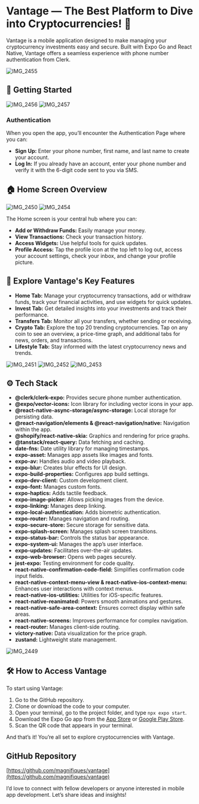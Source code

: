 # Vantage — The Best Platform to Dive into Cryptocurrencies! 🚀

Vantage is a mobile application designed to make managing your cryptocurrency investments easy and secure. Built with Expo Go and React Native, Vantage offers a seamless experience with phone number authentication from Clerk.

![IMG_2455](https://github.com/user-attachments/assets/242ae2db-0314-4720-bc5e-851cf85b6db9)

## 📲 Getting Started

![IMG_2456](https://github.com/user-attachments/assets/ffb79989-637b-4709-ae4d-91ae3d100a4f)
![IMG_2457](https://github.com/user-attachments/assets/927045f6-e452-4785-b570-7345af43584b)

### Authentication
When you open the app, you’ll encounter the Authentication Page where you can:
- **Sign Up:** Enter your phone number, first name, and last name to create your account.
- **Log In:** If you already have an account, enter your phone number and verify it with the 6-digit code sent to you via SMS.

## 🏠 Home Screen Overview

![IMG_2450](https://github.com/user-attachments/assets/2d18ef53-40f6-455f-9f66-b8e9fc226634)
![IMG_2454](https://github.com/user-attachments/assets/f8044855-5d52-46c2-937d-f5cd81580939)

The Home screen is your central hub where you can:
- **Add or Withdraw Funds:** Easily manage your money.
- **View Transactions:** Check your transaction history.
- **Access Widgets:** Use helpful tools for quick updates.
- **Profile Access:** Tap the profile icon at the top left to log out, access your account settings, check your inbox, and change your profile picture.

## 🔧 Explore Vantage's Key Features

- **Home Tab:** Manage your cryptocurrency transactions, add or withdraw funds, track your financial activities, and use widgets for quick updates.
- **Invest Tab:** Get detailed insights into your investments and track their performance.
- **Transfers Tab:** Monitor all your transfers, whether sending or receiving.
- **Crypto Tab:** Explore the top 20 trending cryptocurrencies. Tap on any coin to see an overview, a price-time graph, and additional tabs for news, orders, and transactions.
- **Lifestyle Tab:** Stay informed with the latest cryptocurrency news and trends.

![IMG_2451](https://github.com/user-attachments/assets/36bda148-a8e1-4e46-8e99-37ef66fb35ec)
![IMG_2452](https://github.com/user-attachments/assets/74a7c2ad-971d-4455-9b79-e2bc637a7934)
![IMG_2453](https://github.com/user-attachments/assets/7b14d39c-bfcf-4ecc-9dc5-1de597c02e27)

## ⚙️ Tech Stack

- **@clerk/clerk-expo:** Provides secure phone number authentication.
- **@expo/vector-icons:** Icon library for including vector icons in your app.
- **@react-native-async-storage/async-storage:** Local storage for persisting data.
- **@react-navigation/elements & @react-navigation/native:** Navigation within the app.
- **@shopify/react-native-skia:** Graphics and rendering for price graphs.
- **@tanstack/react-query:** Data fetching and caching.
- **date-fns:** Date utility library for managing timestamps.
- **expo-asset:** Manages app assets like images and fonts.
- **expo-av:** Handles audio and video playback.
- **expo-blur:** Creates blur effects for UI design.
- **expo-build-properties:** Configures app build settings.
- **expo-dev-client:** Custom development client.
- **expo-font:** Manages custom fonts.
- **expo-haptics:** Adds tactile feedback.
- **expo-image-picker:** Allows picking images from the device.
- **expo-linking:** Manages deep linking.
- **expo-local-authentication:** Adds biometric authentication.
- **expo-router:** Manages navigation and routing.
- **expo-secure-store:** Secure storage for sensitive data.
- **expo-splash-screen:** Manages splash screen transitions.
- **expo-status-bar:** Controls the status bar appearance.
- **expo-system-ui:** Manages the app’s user interface.
- **expo-updates:** Facilitates over-the-air updates.
- **expo-web-browser:** Opens web pages securely.
- **jest-expo:** Testing environment for code quality.
- **react-native-confirmation-code-field:** Simplifies confirmation code input fields.
- **react-native-context-menu-view & react-native-ios-context-menu:** Enhances user interactions with context menus.
- **react-native-ios-utilities:** Utilities for iOS-specific features.
- **react-native-reanimated:** Powers smooth animations and gestures.
- **react-native-safe-area-context:** Ensures correct display within safe areas.
- **react-native-screens:** Improves performance for complex navigation.
- **react-router:** Manages client-side routing.
- **victory-native:** Data visualization for the price graph.
- **zustand:** Lightweight state management.

![IMG_2449](https://github.com/user-attachments/assets/ab2e03be-4abf-4982-a3c5-945e7aa9dea1)

## 🛠️ How to Access Vantage

To start using Vantage:
1. Go to the GitHub repository.
2. Clone or download the code to your computer.
3. Open your terminal, go to the project folder, and type `npx expo start`.
4. Download the Expo Go app from the [App Store](https://apps.apple.com) or [Google Play Store](https://play.google.com/store).
5. Scan the QR code that appears in your terminal.

And that’s it! You’re all set to explore cryptocurrencies with Vantage.

## GitHub Repository

[https://github.com/magnifiques/vantage](https://github.com/magnifiques/vantage)

I’d love to connect with fellow developers or anyone interested in mobile app development. Let’s share ideas and insights!

